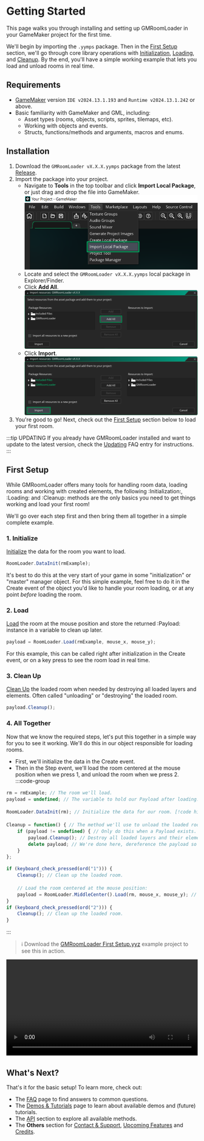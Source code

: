 # Getting Started

This page walks you through installing and setting up GMRoomLoader in your GameMaker project for the first time.

We'll begin by importing the `.yymps` package. Then in the [First Setup](#first-setup) section, we'll go through core library operations with [Initialization](#_1-initialize), [Loading](#_2-load), and [Cleanup](#_3-clean-up). By the end, you'll have a simple working example that lets you load and unload rooms in real time.

## Requirements

* [GameMaker](https://gamemaker.io/en/download) version `IDE v2024.13.1.193` and `Runtime v2024.13.1.242` or above.
* Basic familiarity with GameMaker and GML, including:
    * Asset types (rooms, objects, scripts, sprites, tilemaps, etc).
    * Working with objects and events.
    * Structs, functions/methods and arguments, macros and enums.

## Installation
1. Download the `GMRoomLoader vX.X.X.yymps` package from the latest [Release](https://github.com/glebtsereteli/GMRoomLoader/releases/v2.1.0).
2. Import the package into your project.
    * Navigate to __Tools__ in the top toolbar and click __Import Local Package__, or just drag and drop the file into GameMaker.
    ![alt text](import01.png)
    * Locate and select the `GMRoomLoader vX.X.X.yymps` local package in Explorer/Finder.
    * Click __Add All__.
    ![alt text](import02.png)
    * Click __Import__.
    ![alt text](import03.png)
3. You're good to go! Next, check out the [First Setup](#first-setup) section below to load your first room.

:::tip UPDATING
If you already have GMRoomLoader installed and want to update to the latest version, check the [Updating](/pages/home/faq/#updating) FAQ entry for instructions.
:::
## First Setup
While GMRoomLoader offers many tools for handling room data, loading rooms and working with created elements, the following :Initialization:, :Loading: and :Cleanup: methods are the only basics you need to get things working and load your first room!

We'll go over each step first and then bring them all together in a simple complete example.

### 1. Initialize
[Initialize](/pages/api/roomLoader/data/#initialization) the data for the room you want to load.
```js
RoomLoader.DataInit(rmExample);
```
It's best to do this at the very start of your game in some "initialization" or "master" manager object. For this simple example, feel free to do it in the Create event of the object you'd like to handle your room loading, or at any point *before* loading the room.

### 2. Load
[Load](/pages/api/roomLoader/loading/#load) the room at the mouse position and store the returned :Payload: instance in a variable to clean up later.
```js
payload = RoomLoader.Load(rmExample, mouse_x, mouse_y);
```
For this example, this can be called right after initialization in the Create event, or on a key press to see the room load in real time.

### 3. Clean Up
[Clean Up](/pages/api/payload/cleanup) the loaded room when needed by destroying all loaded layers and elements. Often called "unloading" or "destroying" the loaded room.
```js
payload.Cleanup();
```

### 4. All Together
Now that we know the required steps, let's put this together in a simple way for you to see it working. We'll do this in our object responsible for loading rooms.

* First, we'll initialize the data in the Create event.
* Then in the Step event, we'll load the room centered at the mouse position when we press 1, and unload the room when we press 2.
:::code-group
```js [Create Event]
rm = rmExample; // The room we'll load.
payload = undefined; // The variable to hold our Payload after loading.

RoomLoader.DataInit(rm); // Initialize the data for our room. [!code highlight]

Cleanup = function() { // The method we'll use to unload the loaded room.
    if (payload != undefined) { // Only do this when a Payload exists.
        payload.Cleanup(); // Destroy all loaded layers and their elements. [!code highlight]
        delete payload; // We're done here, dereference the payload so it can be picked up by the Garbage Collector.
    }
};
```
```js [Step Event]
if (keyboard_check_pressed(ord("1"))) {
    Cleanup(); // Clean up the loaded room.

    // Load the room centered at the mouse position: 
    payload = RoomLoader.MiddleCenter().Load(rm, mouse_x, mouse_y); // [!code highlight]
}
if (keyboard_check_pressed(ord("2"))) {
    Cleanup(); // Clean up the loaded room.
}
```
:::

> ℹ️ Download the [GMRoomLoader First Setup.yyz](https://github.com/glebtsereteli/GMRoomLoader/raw/main/docs/public/GMRoomLoader%20First%20Setup.yyz) example project to see this in action.

<div style="width: 100%; max-width: 100%;">
  <video style="width: 100%; height: auto;" controls>
    <source src="/pages/home/gettingStarted/firstSetup.mp4" type="video/mp4">
    Your browser does not support the video tag.
  </video>
</div>

## What's Next?
That's it for the basic setup! To learn more, check out:
* The [FAQ](/pages/home/faq) page to find answers to common questions.
* The [Demos & Tutorials](/pages/home/demosTutorials/demosTutorials) page to learn about available demos and (future) tutorials.
* The [API](/pages/api/overview) section to explore all available methods.
* The __Others__ section for [Contact & Support](/pages/others/contactSupport), [Upcoming Features](/pages/others/upcomingFeatures) and [Credits](/pages/others/credits).
